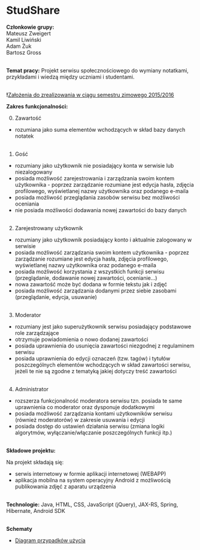 # StudShare

<b>Członkowie grupy:</b><br />
Mateusz Zweigert<br />
Kamil Liwiński<br />
Adam Żuk<br />
Bartosz Gross<br /><br />

<b>Temat pracy:</b> Projekt serwisu społecznościowego do wymiany notatkami, przykładami i wiedzą między uczniami i studentami.<br /><br />

<b>!</b><a href="https://github.com/StudShare/StudShare/blob/master/TODO.MD">Założenia do zrealizowania w ciągu semestru zimowego 2015/2016</a>

<b>Zakres funkcjonalności:</b>

0. Zawartość
  - rozumiana jako suma elementów wchodzących w skład bazy danych notatek<br /><br />

1. Gość
  - rozumiany jako użytkownik nie posiadający konta w serwisie lub niezalogowany<br />
  - posiada możliwość zarejestrowania i zarządzania swoim kontem użytkownika - poprzez zarządzanie rozumiane jest edycja hasła, zdjęcia profilowego, wyświetlanej nazwy użytkownika oraz podanego e-maila<br />
  - posiada możliwość przeglądania zasobów serwisu bez możliwości oceniania<br />
  - nie posiada możliwości dodawania nowej zawartości do bazy danych<br /><br />

2. Zarejestrowany użytkownik
  - rozumiany jako użytkownik posiadający konto i aktualnie zalogowany w serwisie<br />
  - posiada możliwość zarządzania swoim kontem użytkownika - poprzez zarządzanie rozumiane jest edycja hasła, zdjęcia profilowego, wyświetlanej nazwy użytkownika oraz podanego e-maila<br />
  - posiada możliwość korzystania z wszystkich funkcji serwisu (przeglądanie, dodawanie nowej zawartości, ocenianie...)<br />
  - nowa zawartość może być dodana w formie tekstu jak i zdjęć<br />
  - posiada możliwość zarządzania dodanymi przez siebie zasobami (przeglądanie, edycja, usuwanie)<br /><br />

3. Moderator
  - rozumiany jest jako superużytkownik serwisu posiadający podstawowe role zarządzające<br />
  - otrzymuje powiadomienia o nowo dodanej zawartości<br />
  - posiada uprawnienia do usunięcia zawartości niezgodnej z regulaminem serwisu<br />
  - posiada uprawnienia do edycji oznaczeń (tzw. tagów) i tytułów poszczególnych elementów wchodzących w skład zawartości serwisu, jeżeli te nie są zgodne z tematyką jakiej dotyczy treść zawartości<br /><br />

4. Administrator
  - rozszerza funkcjonalność moderatora serwisu tzn. posiada te same uprawnienia co moderator oraz dysponuje dodatkowymi<br />
  - posiada możliwość zarządzania kontami użytkowników serwisu (również moderatorów) w zakresie usuwania i edycji<br />
  - posiada dostęp do ustawień działania serwisu (zmiana logiki algorytmów, wyłączanie/włączanie poszczególnych funkcji itp.)<br /><br />

<b>Składowe projektu:</b>

Na projekt składają się:

  - serwis internetowy w formie aplikacji internetowej (WEBAPP)
  - aplikacja mobilna na system operacyjny Android z możliwością publikowania zdjęć z aparatu urządzenia<br /><br />

<b>Technologie:</b> Java, HTML, CSS, JavaScript (jQuery), JAX-RS, Spring, Hibernate, Android SDK<br /><br />

<b>Schematy</b><br />

  - <a href="http://oi66.tinypic.com/2bb9qb.jpg">Diagram przypadków użycia</a>
